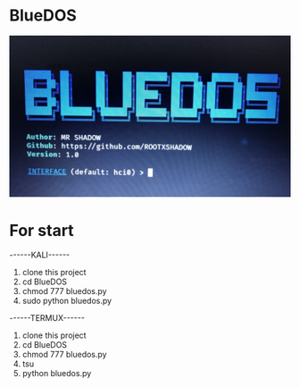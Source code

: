 # BlueDOS
![Image alt](https://github.com/ROOTXSHADOW/BlueDOS/raw/master/picture/screen.png)

# For start
------KALI------
1. clone this project
2. cd BlueDOS
3. chmod 777 bluedos.py
4. sudo python bluedos.py

------TERMUX------
1. clone this project
2. cd BlueDOS
3. chmod 777 bluedos.py
4. tsu
5. python bluedos.py

